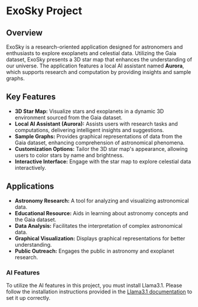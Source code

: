 # ExoSky Project

## Overview

ExoSky is a research-oriented application designed for astronomers and enthusiasts to explore exoplanets and celestial data. Utilizing the Gaia dataset, ExoSky presents a 3D star map that enhances the understanding of our universe. The application features a local AI assistant named **Aurora**, which supports research and computation by providing insights and sample graphs.

## Key Features

- **3D Star Map:** Visualize stars and exoplanets in a dynamic 3D environment sourced from the Gaia dataset.
- **Local AI Assistant (Aurora):** Assists users with research tasks and computations, delivering intelligent insights and suggestions.
- **Sample Graphs:** Provides graphical representations of data from the Gaia dataset, enhancing comprehension of astronomical phenomena.
- **Customization Options:** Tailor the 3D star map's appearance, allowing users to color stars by name and brightness.
- **Interactive Interface:** Engage with the star map to explore celestial data interactively.

## Applications

- **Astronomy Research:** A tool for analyzing and visualizing astronomical data.
- **Educational Resource:** Aids in learning about astronomy concepts and the Gaia dataset.
- **Data Analysis:** Facilitates the interpretation of complex astronomical data.
- **Graphical Visualization:** Displays graphical representations for better understanding.
- **Public Outreach:** Engages the public in astronomy and exoplanet research.

### AI Features

To utilize the AI features in this project, you must install Llama3.1. Please follow the installation instructions provided in the [Llama3.1 documentation](link_to_documentation) to set it up correctly.

